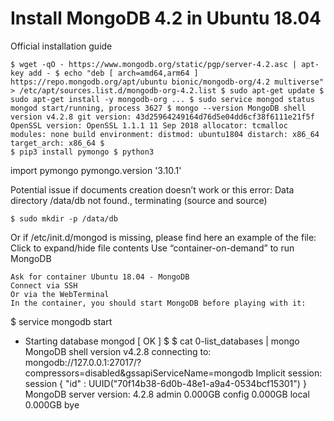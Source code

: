 # Install MongoDB 4.2 in Ubuntu 18.04  

Official installation guide  

`$ wget -qO - https://www.mongodb.org/static/pgp/server-4.2.asc | apt-key add - $ echo "deb [ arch=amd64,arm64 ] https://repo.mongodb.org/apt/ubuntu bionic/mongodb-org/4.2 multiverse" > /etc/apt/sources.list.d/mongodb-org-4.2.list $ sudo apt-get update $ sudo apt-get install -y mongodb-org ... $ sudo service mongod status mongod start/running, process 3627 $ mongo --version MongoDB shell version v4.2.8 git version: 43d25964249164d76d5e04dd6cf38f6111e21f5f OpenSSL version: OpenSSL 1.1.1 11 Sep 2018 allocator: tcmalloc modules: none build environment: distmod: ubuntu1804 distarch: x86_64 target_arch: x86_64 $`  
`$ pip3 install pymongo $ python3`

import pymongo pymongo.version '3.10.1'  

Potential issue if documents creation doesn’t work or this error: Data directory /data/db not found., terminating (source and source)  

`$ sudo mkdir -p /data/db`

Or if /etc/init.d/mongod is missing, please find here an example of the file: Click to expand/hide file contents Use “container-on-demand” to run MongoDB  

```
Ask for container Ubuntu 18.04 - MongoDB
Connect via SSH
Or via the WebTerminal
In the container, you should start MongoDB before playing with it:
```

$ service mongodb start
- Starting database mongod [ OK ] $ $ cat 0-list_databases | mongo MongoDB shell version v4.2.8 connecting to: mongodb://127.0.0.1:27017/?compressors=disabled&gssapiServiceName=mongodb Implicit session: session { "id" : UUID("70f14b38-6d0b-48e1-a9a4-0534bcf15301") } MongoDB server version: 4.2.8 admin 0.000GB config 0.000GB local 0.000GB bye
